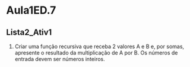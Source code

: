 # Aula1ED.7
## Lista2_Ativ1
1. Criar uma função recursiva que receba 2 valores A e B e, por somas, apresente o resultado da multiplicação de A por B. Os números de entrada devem ser números inteiros.

